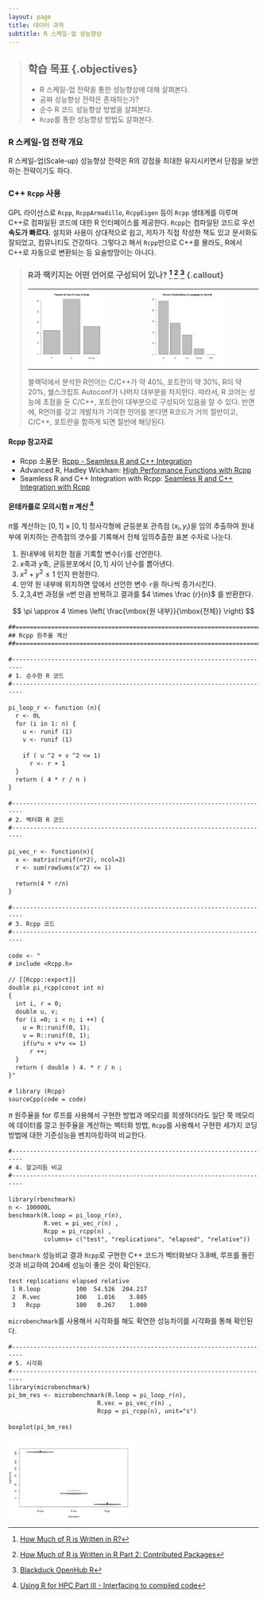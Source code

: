 ```yaml
---
layout: page
title: 데이터 과학
subtitle: R 스케일-업 성능향상
---
```


> ## 학습 목표 {.objectives}
>
> * R 스케일-업 전략을 통한 성능향상에 대해 살펴본다.
> * 공짜 성능향상 전략은 존재하는가?
> * 순수 R 코드 성능향상 방법을 살펴본다.
> * `Rcpp`를 통한 성능향상 방법도 살펴본다.


### R 스케일-업 전략 개요

R 스케일-업(Scale-up) 성능향상 전략은 R의 강점을 최대한 유지시키면서 단점을 보안하는 전략이기도 하다.


### C++ `Rcpp` 사용

GPL 라이선스로 `Rcpp`, `RcppArmadillo`, `RcppEigen` 등이 `Rcpp` 생태계를 이루며 C++로 컴파일된 코드에 대한 R 인터페이스를 제공한다.
`Rcpp`는 컴파일된 코드로 우선 **속도가 빠르다.** 설치와 사용이 상대적으로 쉽고, 저자가 직접 작성한 책도 있고 문서화도 잘되었고, 컴뮤니티도 건강하다. 그렇다고 해서 `Rcpp`만으로 C++를 몰라도, R에서 C++로 자동으로 변환되는 등 요술방망이는 아니다.

> ### R과 팩키지는 어떤 언어로 구성되어 있나? [^r-core-lang] [^r-package-lang] [^r-blackduck] {.callout}
> 
> | | |
> |-----------------------------------|-----------------------------------|
> |<img src="fig/pct_r_code.png" alt="R은 어떤 언어로 작성되었나?" width="70%"> | <img src="fig/pct_contrib_source_files.png" alt="R 팩키지는 어떤 언어로 작성되었나?" width="70%">
> 
> 블랙덕에서 분석한 R언어는 C/C++가 약 40%, 포트란이 약 30%, R이 약 20%, 쉘스크립트 Autoconf가 나머지 대부분을  차지한다. 따라서, R 코어는 성능에 초점을 둔 C/C++, 포트란이 대부분으로 구성되어 있음을 알 수 있다. 
> 반면에, R언어를 갖고 개발자가 기여한 언어를 본다면 R코드가 거의 절반이고, C/C++, 포트란을 합하게 되면 절반에 해당된다. 

[^r-core-lang]: [How Much of R is Written in R?](http://librestats.com/2011/08/27/how-much-of-r-is-written-in-r/)

[^r-package-lang]: [How Much of R is Written in R Part 2: Contributed Packages](http://librestats.com/2011/08/29/how-much-of-r-is-written-in-r-part-2-contributed-packages/)

[^r-blackduck]: [Blackduck OpenHub R](https://www.openhub.net/p/rproject/analyses/latest/languages_summary)

#### Rcpp 참고자료

* Rcpp 소품문: [Rcpp - Seamless R and C++ Integration](https://cran.r-project.org/web/packages/Rcpp/index.html)
* Advanced R, Hadley Wickham: [High Performance Functions with Rcpp](http://adv-r.had.co.nz/Rcpp.html)
* Seamless R and C++ Integration with Rcpp: [Seamless R and C++ Integration with Rcpp](http://www.springer.com/us/book/9781461468677)

#### 몬테카를로 모의시험 $\pi$ 계산 [^NIMbios-rcpp]

[^NIMbios-rcpp]: [Using R for HPC Part III - Interfacing to compiled code](https://www.youtube.com/watch?v=zs7CvPP7OVM)

$\pi$를 계산하는 $[0,1] \times [0,1]$ 정사각형에 균등분포 관측점 $(x_i , y_i )$을 임의 추출하여 원내부에 위치하는 관측점의 갯수를 기록해서 전체 임의추출한 표본 수자로 나눈다.

1. 원내부에 위치한 점을 기록할 변수(`r`)를 선언한다.
1. $x$축과 $y$축, 균등분포에서 $[0,1]$ 사이 난수를 뽑아낸다.
1. $x^2 + y^2 \leq 1$ 인지 판정한다.
1. 만약 원 내부에 위치하면 앞에서 선언한 변수 `r`을 하나씩 증가시킨다.
1. 2,3,4번 과정을 `n`번 만큼 반복하고 결과를 $4 \times \frac {r}{n}$ 를 반환한다.

$$ \pi \approx 4 \times \left( \frac{\mbox{원 내부}}{\mbox{전체}} \right) $$

~~~ {.r}
##========================================================================
## Rcpp 원주율 계산
##========================================================================

#-------------------------------------------------------------------------
# 1. 순수한 R 코드
#-------------------------------------------------------------------------

pi_loop_r <- function (n){
  r <- 0L
  for (i in 1: n) {
    u <- runif (1)
    v <- runif (1)

    if ( u ^2 + v ^2 <= 1)
      r <- r + 1
  }
  return ( 4 * r / n )
}

#-------------------------------------------------------------------------
# 2. 벡터화 R 코드
#-------------------------------------------------------------------------

pi_vec_r <- function(n){
  x <- matrix(runif(n*2), ncol=2)
  r <- sum(rowSums(x^2) <= 1)
  
  return(4 * r/n)
}

#-------------------------------------------------------------------------
# 3. Rcpp 코드
#-------------------------------------------------------------------------

code <- "
# include <Rcpp.h>

// [[Rcpp::export]]
double pi_rcpp(const int n)
{
  int i, r = 0;
  double u, v;
  for (i =0; i < n; i ++) {
    u = R::runif(0, 1);
    v = R::runif(0, 1);
    if(u*u + v*v <= 1)
      r ++;
  }
  return ( double ) 4. * r / n ;
}"

# library (Rcpp)
sourceCpp(code = code)
~~~

$\pi$ 원주율을 for 루프를 사용해서 구현한 방법과 메모리를 희생하더라도 일단 쭉 메모리에 데이터를 깔고 원주율을 계산하는 벡터화 방법, `Rcpp`를 사용해서 구현한 세가지 코딩방법에 대한 기준성능을 벤치마킹하여 비교한다.

~~~ {.r}
#-------------------------------------------------------------------------
# 4. 알고리듬 비교
#-------------------------------------------------------------------------

library(rbenchmark)
n <- 100000L
benchmark(R.loop = pi_loop_r(n),
          R.vec = pi_vec_r(n) ,
          Rcpp = pi_rcpp(n) ,
          columns= c("test", "replications", "elapsed", "relative"))
~~~

`benchmark` 성능비교 결과 `Rcpp`로 구현한 C++ 코드가 벡터화보다 3.8배, 루프를 돌린 것과 비교하여 204배 성능이 좋은 것이 확인된다.

~~~ {.output}
test replications elapsed relative
 1 R.loop          100  54.526  204.217
 2  R.vec          100   1.016    3.805
 3   Rcpp          100   0.267    1.000
~~~

`microbenchmark`를 사용해서 시각화를 해도 확연한 성능차이를 시각화를 통해 확인된다.

~~~ {.r}
#-------------------------------------------------------------------------
# 5. 시각화
#-------------------------------------------------------------------------
library(microbenchmark)
pi_bm_res <- microbenchmark(R.loop = pi_loop_r(n),
                         R.vec = pi_vec_r(n) ,
                         Rcpp = pi_rcpp(n), unit="s")

boxplot(pi_bm_res)
~~~

<img src="fig/pi_mc_perf.png" alt="몬테카를로 모의시험 원주율 기준성능비교" width="50%">

